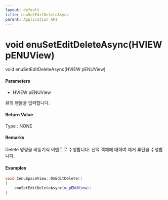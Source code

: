```yaml
---
layout: default
title: enuSetEditDeleteAsync
parent: Application API
---
```

# void enuSetEditDeleteAsync\(HVIEW pENUView\)

void enuSetEditDeleteAsync\(HVIEW pENUView\)

#### Parameters

* HVIEW pENUView

뷰의 핸들을 입력합니다.

#### Return Value

Type : NONE

#### Remarks

Delete 명령을 비동기식 이벤트로 수행합니다. 선택 객체에 대하여 제거 루틴을 수행합니다.

#### Examples

```cpp
void CenuSpaceView::OnEditDelete()
{
    enuSetEditDeleteAsync(m_pENUView);
}
```




